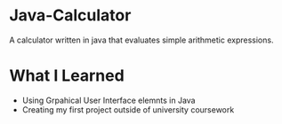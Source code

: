 # Java-Calculator
A calculator written in java that evaluates simple arithmetic expressions.

# What I Learned

* Using Grpahical User Interface elemnts in Java
* Creating my first project outside of university coursework
